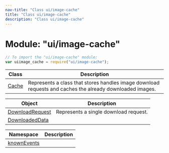 ```yaml
---
nav-title: "Class ui/image-cache"
title: "Class ui/image-cache"
description: "Class ui/image-cache"
---
```

# Module: "ui/image-cache"

``` JavaScript
// To import the "ui/image-cache" module:
var uiimage_cache = require("ui/image-cache");
```

Class | Description
------|------------
[Cache](../../ui/image-cache/Cache.md) | Represents a class that stores handles image download requests and caches the already downloaded images.

Object | Description
------|------------
[DownloadRequest](../../ui/image-cache/DownloadRequest.md) | Represents a single download request.
[DownloadedData](../../ui/image-cache/DownloadedData.md) | 

Namespace | Description
------|------------
[knownEvents](../../ui/image-cache/knownEvents/) | 